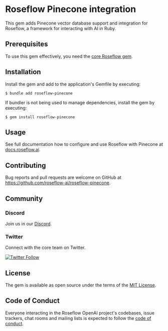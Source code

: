 # Roseflow Pinecone integration

This gem adds Pinecone vector database support and integration for Roseflow, a framework for interacting with AI in Ruby.

## Prerequisites

To use this gem effectively, you need the [core Roseflow gem](https://github.com/roseflow-ai/roseflow).

## Installation

Install the gem and add to the application's Gemfile by executing:

    $ bundle add roseflow-pinecone

If bundler is not being used to manage dependencies, install the gem by executing:

    $ gem install roseflow-pinecone

## Usage

See full documentation how to configure and use Roseflow with Pinecone at [docs.roseflow.ai](https://docs.roseflow.ai/pinecone).

## Contributing

Bug reports and pull requests are welcome on GitHub at https://github.com/roseflow-ai/roseflow-pinecone.

## Community

### Discord

Join us in our [Discord](https://discord.gg/roseflow).

### Twitter

Connect with the core team on Twitter.

<a href="https://twitter.com/ljuti" target="_blank">
  <img alt="Twitter Follow" src="https://img.shields.io/twitter/follow/ljuti?logo=twitter&style=social">
</a>

## License

The gem is available as open source under the terms of the [MIT License](https://opensource.org/licenses/MIT).

## Code of Conduct

Everyone interacting in the Roseflow OpenAI project's codebases, issue trackers, chat rooms and mailing lists is expected to follow the [code of conduct](https://github.com/roseflow-ai/roseflow-pinecone/blob/main/CODE_OF_CONDUCT.md).
